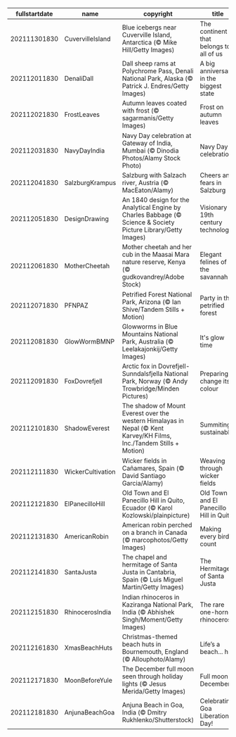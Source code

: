 |fullstartdate|name|copyright|title|image|
|--|--|--|--|--|
202111301830|CuvervilleIsland|Blue icebergs near Cuverville Island, Antarctica (© Mike Hill/Getty Images)|The continent that belongs to all of us|![](/en-IN/2021/12/202111301830CuvervilleIsland.jpg)|
202112011830|DenaliDall|Dall sheep rams at Polychrome Pass, Denali National Park, Alaska (© Patrick J. Endres/Getty Images)|A big anniversary in the biggest state|![](/en-IN/2021/12/202112011830DenaliDall.jpg)|
202112021830|FrostLeaves|Autumn leaves coated with frost (© sagarmanis/Getty Images)|Frost on autumn leaves|![](/en-IN/2021/12/202112021830FrostLeaves.jpg)|
202112031830|NavyDayIndia|Navy Day celebration at Gateway of India, Mumbai (© Dinodia Photos/Alamy Stock Photo)|Navy Day celebrations|![](/en-IN/2021/12/202112031830NavyDayIndia.jpg)|
202112041830|SalzburgKrampus|Salzburg with Salzach river, Austria (© MacEaton/Alamy)|Cheers and fears in Salzburg|![](/en-IN/2021/12/202112041830SalzburgKrampus.jpg)|
202112051830|DesignDrawing|An 1840 design for the Analytical Engine by Charles Babbage (© Science & Society Picture Library/Getty Images)|Visionary 19th century technology|![](/en-IN/2021/12/202112051830DesignDrawing.jpg)|
202112061830|MotherCheetah|Mother cheetah and her cub in the Maasai Mara nature reserve, Kenya (© gudkovandrey/Adobe Stock)|Elegant felines of the savannah|![](/en-IN/2021/12/202112061830MotherCheetah.jpg)|
202112071830|PFNPAZ|Petrified Forest National Park, Arizona (© Ian Shive/Tandem Stills + Motion)|Party in the petrified forest|![](/en-IN/2021/12/202112071830PFNPAZ.jpg)|
202112081830|GlowWormBMNP|Glowworms in Blue Mountains National Park, Australia (© Leelakajonkij/Getty Images)|It's glow time|![](/en-IN/2021/12/202112081830GlowWormBMNP.jpg)|
202112091830|FoxDovrefjell|Arctic fox in Dovrefjell-Sunndalsfjella National Park, Norway (© Andy Trowbridge/Minden Pictures)|Preparing to change its colour|![](/en-IN/2021/12/202112091830FoxDovrefjell.jpg)|
202112101830|ShadowEverest|The shadow of Mount Everest over the western Himalayas in Nepal (© Kent Karvey/KH Films, Inc./Tandem Stills + Motion)|Summiting sustainably|![](/en-IN/2021/12/202112101830ShadowEverest.jpg)|
202112111830|WickerCultivation|Wicker fields in Cañamares, Spain (© David Santiago Garcia/Alamy)|Weaving through wicker fields|![](/en-IN/2021/12/202112111830WickerCultivation.jpg)|
202112121830|ElPanecilloHill|Old Town and El Panecillo Hill in Quito, Ecuador (© Karol Kozlowski/plainpicture)|Old Town and El Panecillo Hill in Quito|![](/en-IN/2021/12/202112121830ElPanecilloHill.jpg)|
202112131830|AmericanRobin|American robin perched on a branch in Canada (© marcophotos/Getty Images)|Making every bird count|![](/en-IN/2021/12/202112131830AmericanRobin.jpg)|
202112141830|SantaJusta|The chapel and hermitage of Santa Justa in Cantabria, Spain (© Luis Miguel Martin/Getty Images)|The Hermitage of Santa Justa|![](/en-IN/2021/12/202112141830SantaJusta.jpg)|
202112151830|RhinocerosIndia|Indian rhinoceros in Kaziranga National Park, India (© Abhishek Singh/Moment/Getty Images)|The rare one-horned rhinoceros|![](/en-IN/2021/12/202112151830RhinocerosIndia.jpg)|
202112161830|XmasBeachHuts|Christmas-themed beach huts in Bournemouth, England (© Allouphoto/Alamy)|Life’s a beach... hut|![](/en-IN/2021/12/202112161830XmasBeachHuts.jpg)|
202112171830|MoonBeforeYule|The December full moon seen through holiday lights (© Jesus Merida/Getty Images)|Full moon in December|![](/en-IN/2021/12/202112171830MoonBeforeYule.jpg)|
202112181830|AnjunaBeachGoa|Anjuna Beach in Goa, India (© Dmitry Rukhlenko/Shutterstock)|Celebrating Goa Liberation Day!|![](/en-IN/2021/12/202112181830AnjunaBeachGoa.jpg)|
